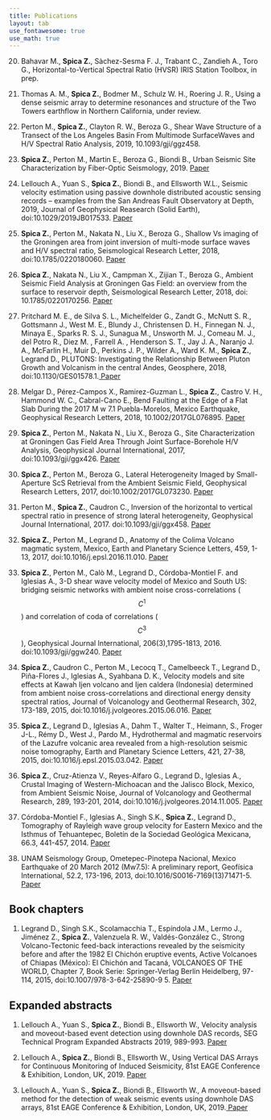 ```yaml
---
title: Publications
layout: tab
use_fontawesome: true
use_math: true
---
```


20. Bahavar M., **Spica Z.**, Sàchez-Sesma F. J., Trabant C., Zandieh A., Toro G., Horizontal-to-Vertical Spectral Ratio (HVSR) IRIS Station Toolbox, in prep. 

19. Thomas A. M., **Spica Z.**, Bodmer M., Schulz W. H., Roering J. R., Using a dense seismic array to determine resonances and structure of the Two Towers earthflow in Northern California, under review. 

18. Perton M., **Spica Z.**, Clayton R. W., Beroza G., Shear Wave Structure of a Transect of the Los Angeles Basin From Multimode SurfaceWaves and H/V Spectral Ratio Analysis, 2019, 10.1093/gji/ggz458.

17. **Spica Z.**, Perton M., Martin E., Beroza G., Biondi B., Urban Seismic Site Characterization by Fiber-Optic Seismology, 2019. <a href="https://eartharxiv.org/j8vn9" target="_blank"><i class="fa fa-file-pdf"></i> Paper</a>

16. Lellouch A., Yuan S., **Spica Z.**, Biondi B., and Ellsworth W.L., Seismic velocity estimation using passive downhole distributed acoustic sensing records – examples from the San Andreas Fault Observatory at Depth, 2019, Journal of Geophysical Reasearch (Solid Earth), doi:10.1029/2019JB017533. <a href="https://drive.google.com/file/d/1t9InBMk5L_22fcEepJIPyOPILVZrerdE/view?usp=sharing" target="_blank"><i class="fa fa-file-pdf"></i> Paper</a>

15. **Spica Z.**, Perton M., Nakata N., Liu X., Beroza G., Shallow Vs imaging of the Groningen area from joint inversion of multi-mode surface waves and H/V spectral ratio, Seismological Research Letter, 2018, doi:10.1785/0220180060. <a href="https://drive.google.com/open?id=1SIf5uoR2gKO0vjCJnGVpFw8mMwJl2szL" target="_blank"><i class="fa fa-file-pdf"></i> Paper</a>

14. **Spica Z.**, Nakata N., Liu X., Campman X., Zijian T., Beroza G., Ambient Seismic Field Analysis at Groningen Gas Field: an overview from the surface to reservoir depth, Seismological Research Letter, 2018, doi: 10.1785/0220170256. <a href="https://drive.google.com/open?id=1roXfagn5u21iyziD7XVCd3pknYTs9mTl" target="_blank"><i class="fa fa-file-pdf"></i> Paper</a>

13. Pritchard M. E., de Silva S. L., Michelfelder G., Zandt G., McNutt S. R., Gottsmann J., West M. E., Blundy J., Christensen D. H., Finnegan N. J., Minaya E., Sparks R. S. J., Sunagua M., Unsworth M. J., Comeau M. J., del Potro R., Diez M. , Farrell A. , Henderson S. T., Jay J. A., Naranjo J. A., McFarlin H., Muir D., Perkins J. P., Wilder A., Ward K. M., **Spica Z.**, Legrand D., PLUTONS: Investigating the Relationship Between Pluton Growth and Volcanism in the central Andes, Geosphere, 2018, doi:10.1130/GES01578.1.<a href="https://drive.google.com/open?id=1iwdobXT7rL9fmeWXeIY1krAHEeSLEG7x" target="_blank"><i class="fa fa-file-pdf"></i> Paper</a>

12. Melgar D., Pérez-Campos X., Ramirez-Guzman L., **Spica Z.**, Castro V. H., Hammond W. C., Cabral-Cano E., Bend Faulting at the Edge of a Flat Slab During the 2017 M w 7.1 Puebla-Morelos, Mexico Earthquake, Geophysical Research Letters, 2018, 10.1002/2017GL076895. <a href="https://drive.google.com/open?id=1lwOybhX3rAlSUuIbtg70Bn-diEaTbmiv" target="_blank"><i class="fa fa-file-pdf"></i> Paper</a>

11. **Spica Z.**, Perton M., Nakata N., Liu X., Beroza G., Site Characterization at Groningen Gas Field Area Through Joint Surface-Borehole H/V Analysis, Geophysical Journal International, 2017, doi:10.1093/gji/ggx426. <a href="https://drive.google.com/open?id=1BnT9XFHOWSnuM1l2OEM2JccngRdXi51k" target="_blank"><i class="fa fa-file-pdf"></i> Paper</a>

10. **Spica Z.**, Perton M., Beroza G., Lateral Heterogeneity Imaged by Small-Aperture ScS Retrieval from the Ambient Seismic Field, Geophysical Research Letters, 2017, doi:10.1002/2017GL073230. <a href="https://drive.google.com/open?id=0B9EECE2zCPBqcTFlMW1sSlk0bXM" target="_blank"><i class="fa fa-file-pdf"></i> Paper</a>

9. Perton M., **Spica Z.**, Caudron C., Inversion of the horizontal to vertical spectral ratio in presence of strong lateral heterogeneity, Geophysical Journal International, 2017. doi:10.1093/gji/ggx458. <a href="https://drive.google.com/open?id=1p_FLRT6wCYuEyXzxfp8z0LoGqT7t5thv" target="_blank"><i class="fa fa-file-pdf"></i> Paper</a>

8. **Spica Z.**, Perton M., Legrand D., Anatomy of the Colima Volcano magmatic system, Mexico, Earth and Planetary Science Letters, 459, 1-13, 2017, doi:10.1016/j.epsl.2016.11.010. <a href="https://drive.google.com/open?id=0B9EECE2zCPBqZS01VUtabmNCWW8" target="_blank"><i class="fa fa-file-pdf"></i> Paper</a>

7. **Spica Z.**, Perton M., Calò M., Legrand D., Córdoba-Montiel F. and Iglesias A., 3-D shear wave velocity model of Mexico and South US: bridging seismic networks with ambient noise cross-correlations ($$C^1$$) and correlation of coda of correlations ($$C^3$$), Geophysical Journal International, 206(3),1795-1813, 2016. doi:10.1093/gji/ggw240. <a href="https://drive.google.com/open?id=0B9EECE2zCPBqSEhxa0pmR0locDQ" target="_blank"><i class="fa fa-file-pdf"></i> Paper</a>

6. **Spica Z.**, Caudron C., Perton M., Lecocq T., Camelbeeck T., Legrand D., Piña-Flores J., Iglesias A., Syahbana D. K., Velocity models and site effects at Kawah Ijen volcano and Ijen caldera (Indonesia) determined from ambient noise cross-correlations and directional energy density spectral ratios, Journal of Volcanology and Geothermal Research, 302, 173-189, 2015, doi:10.1016/j.jvolgeores.2015.06.016. <a href="https://drive.google.com/open?id=0B9EECE2zCPBqdkxndUk2dDgtOTQ" target="_blank"><i class="fa fa-file-pdf"></i> Paper</a>

5. **Spica Z.**, Legrand D., Iglesias A., Dahm T., Walter T., Heimann, S., Froger J-L., Rémy D., West J., Pardo M., Hydrothermal and magmatic reservoirs of the Lazufre volcanic area revealed from a high-resolution seismic noise tomography, Earth and Planetary Science Letters, 421, 27-38, 2015, doi:10.1016/j.epsl.2015.03.042. <a href="https://drive.google.com/open?id=0B9EECE2zCPBqc2g2bnp6S2QtYlE" target="_blank"><i class="fa fa-file-pdf"></i> Paper</a>

4. **Spica Z.**, Cruz-Atienza V., Reyes-Alfaro G., Legrand D., Iglesias A., Crustal Imaging of Western-Michoacan and the Jalisco Block, Mexico, from Ambient Seismic Noise, Journal of Volcanology and Geothermal Research, 289, 193-201, 2014, doi:10.1016/j.jvolgeores.2014.11.005. <a href="https://drive.google.com/open?id=0B9EECE2zCPBqWXlPLUZmOHRldVk" target="_blank"><i class="fa fa-file-pdf"></i> Paper</a>

3. Córdoba-Montiel F., Iglesias A., Singh S.K., **Spica Z.**, Legrand D., Tomography of Rayleigh wave group velocity for Eastern Mexico and the Isthmus of Tehuantepec, Boletín de la Sociedad Geológica Mexicana, 66.3, 441-457, 2014. <a href="https://drive.google.com/open?id=0B9EECE2zCPBqNUl2T2s2WWxua1k" target="_blank"><i class="fa fa-file-pdf"></i> Paper</a>

2. UNAM Seismology Group, Ometepec-Pinotepa Nacional, Mexico Earthquake of 20 March 2012 (Mw7.5): A preliminary report, Geofísica International, 52.2, 173-196, 2013, doi:10.1016/S0016-7169(13)71471-5. <a href="https://drive.google.com/open?id=0B9EECE2zCPBqM2poaEpOeXMyc3c" target="_blank"><i class="fa fa-file-pdf"></i> Paper</a>

<h2>Book chapters</h2>

1. Legrand D., Singh S.K., Scolamacchia T., Espíndola J.M., Lermo J., Jiménez Z., **Spica Z.**, Valenzuela R. W., Valdés-González C., Strong Volcano-Tectonic feed-back interactions revealed by the seismicity before and after the 1982 El Chichón eruptive events, Active Volcanoes of Chiapas (México): El Chichón and Tacaná, VOLCANOES OF THE WORLD, Chapter 7, Book Serie: Springer-Verlag Berlin Heidelberg, 97-114, 2015, doi:10.1007/978-3-642-25890-9 5.   <a href="https://drive.google.com/open?id=0B9EECE2zCPBqV1dKQ0pYM0huZ2s" target="_blank"><i class="fa fa-file-pdf"></i> Paper</a>

<h2>Expanded abstracts</h2>

1. Lellouch A., Yuan S., **Spica Z.**, Biondi B., Ellsworth W., Velocity analysis and moveout-based event detection using downhole DAS records, SEG Technical Program Expanded Abstracts 2019, 989-993. <a href="https://drive.google.com/file/d/1cq53xPfmSjXPlkRvHvC0mX9toJV391OQ/view?usp=sharing" target="_blank"><i class="fa fa-file-pdf"></i> Paper</a>

2. Lellouch A., **Spica Z.**, Biondi B., Ellsworth W., Using Vertical DAS Arrays for Continuous Monitoring of Induced Seismicity, 81st EAGE Conference & Exhibition, London, UK, 2019. <a href="https://drive.google.com/file/d/1ad4bSTVxYPnKy9-crJZcX0xldDiLCy9O/view?usp=sharing" target="_blank"><i class="fa fa-file-pdf"></i> Paper</a>

3. Lellouch A., Yuan S., **Spica Z.**, Biondi B., Ellsworth W., A moveout-based method for the detection of weak seismic events using downhole DAS arrays, 81st EAGE Conference & Exhibition, London, UK, 2019.<a href="https://drive.google.com/file/d/1ji_YBLzqXUXrD6OMuLrt88NuhErpnCku/view?usp=sharing" target="_blank"><i class="fa fa-file-pdf"></i> Paper</a>

